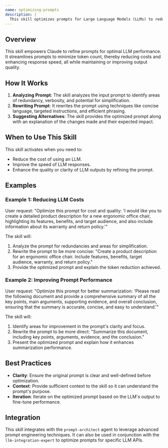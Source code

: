 ```yaml
---
name: optimizing-prompts
description: |
  This skill optimizes prompts for Large Language Models (LLMs) to reduce token usage, lower costs, and improve performance. It analyzes the prompt, identifies areas for simplification and redundancy removal, and rewrites the prompt to be more concise and effective. It is used when the user wants to reduce LLM costs, improve response speed, or enhance the quality of LLM outputs by optimizing the prompt. Trigger terms include "optimize prompt", "reduce LLM cost", "improve prompt performance", "rewrite prompt", "prompt optimization".
---
```


## Overview

This skill empowers Claude to refine prompts for optimal LLM performance. It streamlines prompts to minimize token count, thereby reducing costs and enhancing response speed, all while maintaining or improving output quality.

## How It Works

1. **Analyzing Prompt**: The skill analyzes the input prompt to identify areas of redundancy, verbosity, and potential for simplification.
2. **Rewriting Prompt**: It rewrites the prompt using techniques like concise language, targeted instructions, and efficient phrasing.
3. **Suggesting Alternatives**: The skill provides the optimized prompt along with an explanation of the changes made and their expected impact.

## When to Use This Skill

This skill activates when you need to:
- Reduce the cost of using an LLM.
- Improve the speed of LLM responses.
- Enhance the quality or clarity of LLM outputs by refining the prompt.

## Examples

### Example 1: Reducing LLM Costs

User request: "Optimize this prompt for cost and quality: 'I would like you to create a detailed product description for a new ergonomic office chair, highlighting its features, benefits, and target audience, and also include information about its warranty and return policy.'"

The skill will:
1. Analyze the prompt for redundancies and areas for simplification.
2. Rewrite the prompt to be more concise: "Create a product description for an ergonomic office chair. Include features, benefits, target audience, warranty, and return policy."
3. Provide the optimized prompt and explain the token reduction achieved.

### Example 2: Improving Prompt Performance

User request: "Optimize this prompt for better summarization: 'Please read the following document and provide a comprehensive summary of all the key points, main arguments, supporting evidence, and overall conclusion, ensuring that the summary is accurate, concise, and easy to understand.'"

The skill will:
1. Identify areas for improvement in the prompt's clarity and focus.
2. Rewrite the prompt to be more direct: "Summarize this document, including key points, arguments, evidence, and the conclusion."
3. Present the optimized prompt and explain how it enhances summarization performance.

## Best Practices

- **Clarity**: Ensure the original prompt is clear and well-defined before optimization.
- **Context**: Provide sufficient context to the skill so it can understand the prompt's purpose.
- **Iteration**: Iterate on the optimized prompt based on the LLM's output to fine-tune performance.

## Integration

This skill integrates with the `prompt-architect` agent to leverage advanced prompt engineering techniques. It can also be used in conjunction with the `llm-integration-expert` to optimize prompts for specific LLM APIs.